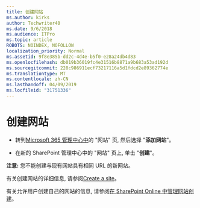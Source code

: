 ```yaml
---
title: 创建网站
ms.author: kirks
author: Techwriter40
ms.date: 9/6/2018
ms.audience: ITPro
ms.topic: article
ROBOTS: NOINDEX, NOFOLLOW
localization_priority: Normal
ms.assetid: 9f8e385b-dd2c-4d4e-b5f0-e28a24db4d83
ms.openlocfilehash: db019b36019fc4e31516b8871a9b683a53ad192d
ms.sourcegitcommit: 228c986911ecf73217116a5d1fdcd2e89362774e
ms.translationtype: MT
ms.contentlocale: zh-CN
ms.lasthandoff: 04/09/2019
ms.locfileid: "31751336"
---
```

# <a name="create-a-site"></a>创建网站

- 转到[Microsoft 365 管理中心中](https://portal.office.com/adminportal/home#/SitesList)的 "网站" 页, 然后选择 "**添加网站**"。 
    
- 在新的 SharePoint 管理中心中的 "网站" 页上, 单击 "**创建**"。 
    
 **注意:** 您不能创建与现有网站具有相同 URL 的新网站。 
  
有关创建网站的详细信息, 请参阅[Create a site](https://go.microsoft.com/fwlink/?linkid=866295)。
  
有关允许用户创建自己的网站的信息, 请参阅[在 SharePoint Online 中管理网站创建](https://go.microsoft.com/fwlink/?linkid=866296)。
  


